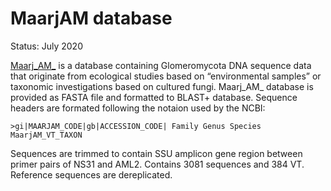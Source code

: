 # MaarjAM database

Status: July 2020

[Maarj_AM_](https://maarjam.botany.ut.ee) is a database containing Glomeromycota DNA sequence data that originate from ecological studies based on “environmental samples” or taxonomic investigations based on cultured fungi. Maarj_AM_ database is provided as FASTA file and formatted to BLAST+ database. Sequence headers are formated following the notaion used by the NCBI:
```
>gi|MAARJAM_CODE|gb|ACCESSION_CODE| Family Genus Species MaarjAM_VT_TAXON
```
Sequences are trimmed to contain SSU amplicon gene region between primer pairs of NS31 and AML2. Contains 3081 sequences and 384 VT. Reference sequences are dereplicated.